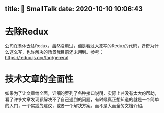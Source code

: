 title: 🐾 SmallTalk
date: 2020-10-10 10:06:43
---

# 去除Redux
公司在整体去除Redux，虽然没用过，但是看过大家写的Redux的代码，好奇为什么这么写，也许解决的场景我目前还未用到。参考：
https://redux.js.org/faq/general

# 技术文章的全面性
如果为了让文章给全面，详细的罗列了各种接口说明，实际上并没有太大的帮助，看了许多文章发现都解决不了自己遇到的问题，有时候真正想知道的就是一个简单的入门，一个实践的建议，或者一个解决方案。而不是大而全的文档介绍。